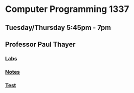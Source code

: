 # Computer Programming 1337
## Tuesday/Thursday 5:45pm - 7pm
## Professor Paul Thayer

### [Labs](https://github.com/JonathanBrunssen/programming-fundamentals-1337/tree/master/C%2B%2B/labs)
### [Notes](https://github.com/JonathanBrunssen/programming-fundamentals-1337/tree/master/C%2B%2B/notes)
### [Test](https://github.com/JonathanBrunssen/programming-fundamentals-1337/tree/master/C%2B%2B/test)
